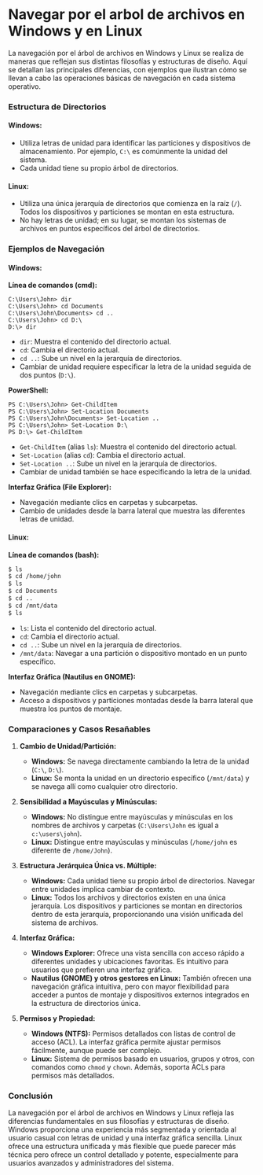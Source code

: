 # Navegar por el arbol de archivos en Windows y en Linux



La navegación por el árbol de archivos en Windows y Linux se realiza de maneras que reflejan sus distintas filosofías y estructuras de diseño. Aquí se detallan las principales diferencias, con ejemplos que ilustran cómo se llevan a cabo las operaciones básicas de navegación en cada sistema operativo.

### Estructura de Directorios

#### Windows:
- Utiliza letras de unidad para identificar las particiones y dispositivos de almacenamiento. Por ejemplo, `C:\` es comúnmente la unidad del sistema.
- Cada unidad tiene su propio árbol de directorios.

#### Linux:
- Utiliza una única jerarquía de directorios que comienza en la raíz (`/`). Todos los dispositivos y particiones se montan en esta estructura.
- No hay letras de unidad; en su lugar, se montan los sistemas de archivos en puntos específicos del árbol de directorios.

### Ejemplos de Navegación

#### Windows:

**Línea de comandos (cmd):**
```plaintext
C:\Users\John> dir
C:\Users\John> cd Documents
C:\Users\John\Documents> cd ..
C:\Users\John> cd D:\
D:\> dir
```
- `dir`: Muestra el contenido del directorio actual.
- `cd`: Cambia el directorio actual.
- `cd ..`: Sube un nivel en la jerarquía de directorios.
- Cambiar de unidad requiere especificar la letra de la unidad seguida de dos puntos (`D:\`).

**PowerShell:**
```plaintext
PS C:\Users\John> Get-ChildItem
PS C:\Users\John> Set-Location Documents
PS C:\Users\John\Documents> Set-Location ..
PS C:\Users\John> Set-Location D:\
PS D:\> Get-ChildItem
```
- `Get-ChildItem` (alias `ls`): Muestra el contenido del directorio actual.
- `Set-Location` (alias `cd`): Cambia el directorio actual.
- `Set-Location ..`: Sube un nivel en la jerarquía de directorios.
- Cambiar de unidad también se hace especificando la letra de la unidad.

**Interfaz Gráfica (File Explorer):**
- Navegación mediante clics en carpetas y subcarpetas.
- Cambio de unidades desde la barra lateral que muestra las diferentes letras de unidad.

#### Linux:

**Línea de comandos (bash):**
```bash
$ ls
$ cd /home/john
$ ls
$ cd Documents
$ cd ..
$ cd /mnt/data
$ ls
```
- `ls`: Lista el contenido del directorio actual.
- `cd`: Cambia el directorio actual.
- `cd ..`: Sube un nivel en la jerarquía de directorios.
- `/mnt/data`: Navegar a una partición o dispositivo montado en un punto específico.

**Interfaz Gráfica (Nautilus en GNOME):**
- Navegación mediante clics en carpetas y subcarpetas.
- Acceso a dispositivos y particiones montadas desde la barra lateral que muestra los puntos de montaje.

### Comparaciones y Casos Resañables

1. **Cambio de Unidad/Partición:**
   - **Windows:** Se navega directamente cambiando la letra de la unidad (`C:\`, `D:\`).
   - **Linux:** Se monta la unidad en un directorio específico (`/mnt/data`) y se navega allí como cualquier otro directorio.

2. **Sensibilidad a Mayúsculas y Minúsculas:**
   - **Windows:** No distingue entre mayúsculas y minúsculas en los nombres de archivos y carpetas (`C:\Users\John` es igual a `c:\users\john`).
   - **Linux:** Distingue entre mayúsculas y minúsculas (`/home/john` es diferente de `/home/John`).

3. **Estructura Jerárquica Única vs. Múltiple:**
   - **Windows:** Cada unidad tiene su propio árbol de directorios. Navegar entre unidades implica cambiar de contexto.
   - **Linux:** Todos los archivos y directorios existen en una única jerarquía. Los dispositivos y particiones se montan en directorios dentro de esta jerarquía, proporcionando una visión unificada del sistema de archivos.

4. **Interfaz Gráfica:**
   - **Windows Explorer:** Ofrece una vista sencilla con acceso rápido a diferentes unidades y ubicaciones favoritas. Es intuitivo para usuarios que prefieren una interfaz gráfica.
   - **Nautilus (GNOME) y otros gestores en Linux:** También ofrecen una navegación gráfica intuitiva, pero con mayor flexibilidad para acceder a puntos de montaje y dispositivos externos integrados en la estructura de directorios única.

5. **Permisos y Propiedad:**
   - **Windows (NTFS):** Permisos detallados con listas de control de acceso (ACL). La interfaz gráfica permite ajustar permisos fácilmente, aunque puede ser complejo.
   - **Linux:** Sistema de permisos basado en usuarios, grupos y otros, con comandos como `chmod` y `chown`. Además, soporta ACLs para permisos más detallados.

### Conclusión

La navegación por el árbol de archivos en Windows y Linux refleja las diferencias fundamentales en sus filosofías y estructuras de diseño. Windows proporciona una experiencia más segmentada y orientada al usuario casual con letras de unidad y una interfaz gráfica sencilla. Linux ofrece una estructura unificada y más flexible que puede parecer más técnica pero ofrece un control detallado y potente, especialmente para usuarios avanzados y administradores del sistema.